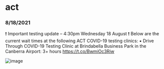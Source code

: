 

# act
### 8/18/2021
❗ Important testing update – 4:30pm Wednesday 18 August ❗
Below are the current wait times at the following ACT COVID-19 testing clinics:
▪️ Drive Through COVID-19 Testing Clinic at Brindabella Business Park in the Canberra Airport: 3+ hours https://t.co/BwmiOc3Riw

![image](https://pbs.twimg.com/media/E9DZkxrVUAEzSiX.jpg)
